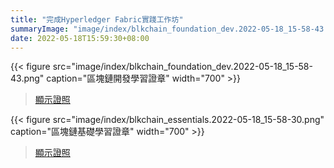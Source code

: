 ```yaml
---
title: "完成Hyperledger Fabric實踐工作坊"
summaryImage: "image/index/blkchain_foundation_dev.2022-05-18_15-58-43.png"
date: 2022-05-18T15:59:30+08:00
---
```


{{< figure src="image/index/blkchain_foundation_dev.2022-05-18_15-58-43.png" caption="區塊鏈開發學習證章" width="700" >}}

> [顯示證照](https://www.credly.com/badges/2d7cc238-ff22-4541-a0cc-0b711d049953)

{{< figure src="image/index/blkchain_essentials.2022-05-18_15-58-30.png" caption="區塊鏈基礎學習證章" width="700" >}}

> [顯示證照](https://www.credly.com/badges/ce26fa8f-a32f-449b-b473-dc3ecb4024dd)
